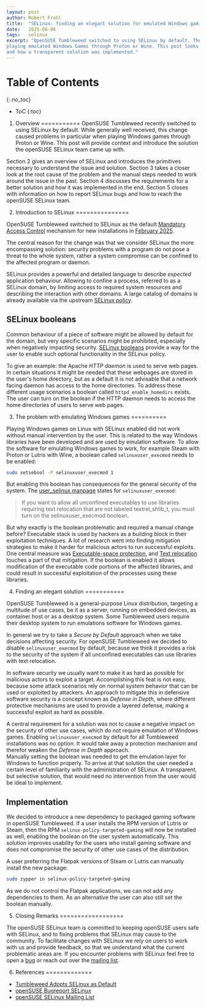 ```yaml
---
layout: post
author: Robert Frohl
title:  "SELinux: finding an elegant solution for emulated Windows gaming on Tumbleweed"
date:   2025-06-06
tags:   selinux
excerpt: "OpenSUSE Tumbleweed switched to using SELinux by default. The change was causing problems when
playing emulated Windows Games through Proton or Wine. This post looks at the requirements for a fix
and how a transparent solution was implemented."
---
```


Table of Contents
=================
{:.no_toc}

* ToC
{:toc}

1) Overview
===========
OpenSUSE Tumbleweed recently switched to using SELinux by default. While generally well received,
this change caused problems in particular when playing Windows games through Proton or Wine.
This post will provide context and introduce the solution the openSUSE SELinux team came up with.

Section 2 gives an overview of SELinux and introduces the primitives necessary to understand the
issue and solution. Section 3 takes a closer look at the root cause of the problem and the manual
steps needed to work around the issue in the past. Section 4 discusses the requirements for a
better solution and how it was implemented in the end. Section 5 closes with information on how to
report SELinux bugs and how to reach the openSUSE SELinux team.

2) Introduction to SELinux
===============

OpenSUSE Tumbleweed switched to SELinux as the default [Mandatory Access Control][wiki:mac]
mechanism for new installations in [February 2025][news:default].

The central reason for the change was that we consider SELinux the more encompassing solution:
security problems with a program do not pose a threat to the whole system, rather a system
compromise can be confined to the affected program or daemon.

SELinux provides a powerful and detailed language to describe _expected_ application behaviour.
Allowing to confine a process, referred to as a SELinux domain, by limiting access to required system resources and describing the
interaction with other domains. A large catalog of domains is already available via the upstream [SELinux policy][upstream:policy].

SELinux booleans
----------------

Common behaviour of a piece of software might be allowed by default for the domain,
but very specific scenarios might be prohibited, especially when negatively impacting security.
[SELinux booleans][gentoo:Using_SELinux_booleans] provide a way for the user to enable
such optional functionality in the SELinux policy.

To give an example: the Apache _HTTP daemon_ is used to serve web pages. In
certain situations it might be needed that these webpages are stored in the user's
home directory, but as a default it is not advisable that a network facing daemon
has access to the home directories. To address these different usage scenarios
a boolean called `httpd_enable_homedirs` exists. The user can turn on the boolean
if the HTTP daemon needs to access the home directories of users to serve web pages.

3) The problem with emulating Windows games
==========

Playing Windows games on Linux with SELinux enabled did not work without manual intervention by the user.
This is related to the way Windows libraries have been developed and are used by emulation software.
To allow the software for emulating Windows games to work, for example Steam with Proton or
Lutris with Wine, a boolean called `selinuxuser_execmod` needs to be enabled:

```sh
sudo setsebool -P selinuxuser_execmod 1
```

But enabling this boolean has consequences for the general security of the system.
The [user_selinux manpage][man:user_selinux] states for `selinuxuser_execmod`:

> If you want to allow all unconfined executables to use libraries requiring text relocation that are not labeled
> textrel_shlib_t, you must turn on the selinuxuser_execmod boolean.

But why exactly is the boolean problematic and required a manual change before? Executable stack is used by hackers as a
building block in their exploitation techniques. A lot of research went into finding mitigation strategies to make it harder
for malicious actors to run successful exploits. One central measure was 
[Executable-space protection][wiki:Executable-space_protection], and [Text relocation][blog:text-relocations] touches a part of that mitigation.
If the boolean is enabled it allows modification of the executable code portions of the affected libraries,
and could result in successful exploitation of the processes using these libraries.

4) Finding an elegant solution
===========

OpenSUSE Tumbleweed is a general-purpose Linux distribution, targeting a multitude of
use cases, be it as a server, running on embedded devices, as container host or as a
desktop system. Some Tumbleweed users require their desktop system to run
emulations software for Windows games. 

In general we try to take a _Secure by Default_ approach when we take decisions affecting
security. For openSUSE Tumbleweed we decided to disable `selinuxuser_execmod` 
by default, because we think it provides a risk to the security of the system if all
unconfined executables can use libraries with text relocation.

In software security we usually want to make it as hard as possible for malicious actors
to exploit a target. Accomplishing this feat is not easy, because some attack scenarios rely
on normal system behavior that can be used or exploited by attackers. An approach to mitigate this
in defensive software security is a concept known as _Defense in Depth_, where
different protective mechanisms are used to provide a layered defense, making a
successful exploit as hard as possible.

A central requirement for a solution was not to cause a negative impact on the security of
other use cases, which do not require emulation of Windows games. Enabling `selinuxuser_execmod`
by default for all Tumbleweed installations was no option. It would take away a protection mechanism
and therefor weaken the _Defense in Depth_ approach.<br>
Manually setting the boolean was needed to get the emulation layer
for Windows to function properly. To arrive at that solution the user needed a 
certain level of familiarity with the administration of SELinux. A transparent, but selective solution,
that would need no intervention from the user would be ideal to implement.

Implementation
---

We decided to introduce a new dependency to packaged gaming software in openSUSE Tumbleweed.
If a user installs the RPM version of Lutris or Steam, then the RPM `selinux-policy-targeted-gaming`
will now be installed as well, enabling the boolean on the user system automatically.
This solution improves usability for the users who install gaming software
and does not compromise the security of other use cases of the distribution.

A user preferring the Flatpak versions of Steam or Lutris can manually install the new package:

```sh
sudo zypper in selinux-policy-targeted-gaming
```

As we do not control the Flatpak applications, we can not add any
dependencies to them. As an alternative the user can also still set the boolean manually.


5) Closing Remarks
==================

The openSUSE SELinux team is committed to keeping openSUSE users safe with SELinux,
and to fixing problems that SELinux may cause to the community. To facilitate changes with SELinux we rely on users to work with us 
and provide feedback, so that we understand what the current problematic areas are.
If you encounter problems with SELinux feel free to open a [bug][bugreport] or reach out
over the [mailing list][maillist].


6) References
=============

- [Tumbleweed Adopts SELinux as Default][news:default]
- [openSUSE Bugreport SELinux][bugreport]
- [openSUSE SELinux Mailing List][maillist]

[news:default]: https://news.opensuse.org/2025/02/13/tw-plans-to-adopt-selinux-as-default/
[wiki:mac]: https://en.wikipedia.org/wiki/Mandatory_access_control
[upstream:policy]: https://github.com/fedora-selinux/selinux-policy
[gentoo:Using_SELinux_booleans]: https://wiki.gentoo.org/wiki/SELinux/Tutorials/Using_SELinux_booleans
[wiki:Executable-space_protection]: https://en.wikipedia.org/wiki/Executable-space_protection
[blog:text-relocations]: https://flameeyes.blog/2016/01/16/textrels-text-relocations-and-their-impact-on-hardening-techniques/
[man:user_selinux]: https://manpages.opensuse.org/Tumbleweed/selinux-policy-doc/user_selinux.8.en.html
[bugreport]: https://en.opensuse.org/openSUSE:Bugreport_SELinux
[maillist]: https://lists.opensuse.org/archives/list/selinux@lists.opensuse.org/
